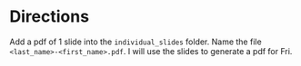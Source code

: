 # Directions

Add a pdf of 1 slide into the `individual_slides` folder.  Name the file
`<last_name>-<first_name>.pdf`.  I will use the slides to generate a pdf
for Fri.
